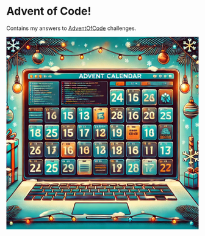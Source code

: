 # Advent of Code!
Contains my answers to [AdventOfCode](https://adventofcode.com/) challenges.

![Calendar image](adventcalendar.png)

